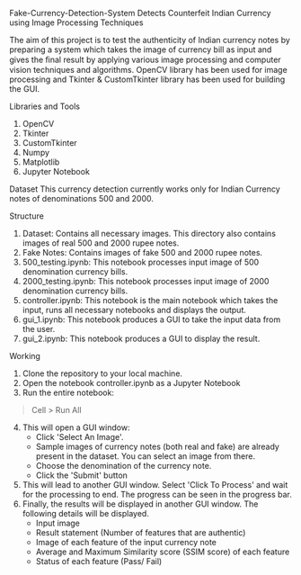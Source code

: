 Fake-Currency-Detection-System Detects Counterfeit Indian Currency using Image Processing Techniques

The aim of this project is to test the authenticity of Indian currency notes by preparing a system which takes the image of currency bill as input and gives the ﬁnal result by applying various image processing and computer vision techniques and algorithms. 
OpenCV library has been used for image processing and Tkinter & CustomTkinter library has been used for building the GUI. 

Libraries and Tools
1. OpenCV
2. Tkinter
3. CustomTkinter
4. Numpy
5. Matplotlib
6. Jupyter Notebook

Dataset
This currency detection currently works only for Indian Currency notes of denominations 500 and 2000.   

Structure
1. Dataset: Contains all necessary images. This directory also contains images of real 500 and 2000 rupee notes.
2. Fake Notes: Contains images of fake 500 and 2000 rupee notes. 
3. 500_testing.ipynb: This notebook processes input image of 500 denomination currency bills.
4. 2000_testing.ipynb: This notebook processes input image of 2000 denomination currency bills.
5. controller.ipynb: This notebook is the main notebook which takes the input, runs all necessary notebooks and displays the output.
6. gui_1.ipynb: This notebook produces a GUI to take the input data from the user.
7. gui_2.ipynb: This notebook produces a GUI to display the result.


Working

1. Clone the repository to your local machine.
2. Open the notebook controller.ipynb as a Jupyter Notebook
3. Run the entire notebook:
> Cell > Run All
4. This will open a GUI window:
	- Click 'Select An Image'. 
	- Sample images of currency notes (both real and fake) are already present in the dataset. You can select an image from there. 
	- Choose the denomination of the currency note.
	- Click the 'Submit' button
5. This will lead to another GUI window. Select 'Click To Process' and wait for the processing to end. The progress can be seen in the progress bar.
6. Finally, the results will be displayed in another GUI window. The following details will be displayed.
	- Input image
	- Result statement (Number of features that are authentic)
	- Image of each feature of the input currency note
	- Average and Maximum Similarity score (SSIM score) of each feature
	- Status of each feature (Pass/ Fail)
 
 
